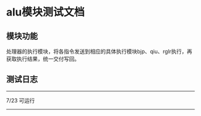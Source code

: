 alu模块测试文档
===

模块功能
---
处理器的执行模块，将各指令发送到相应的具体执行模块bjp、qiu、rglr执行，再获取执行结果，统一交付写回。


测试日志
---
----------------
7/23
可运行

----------------